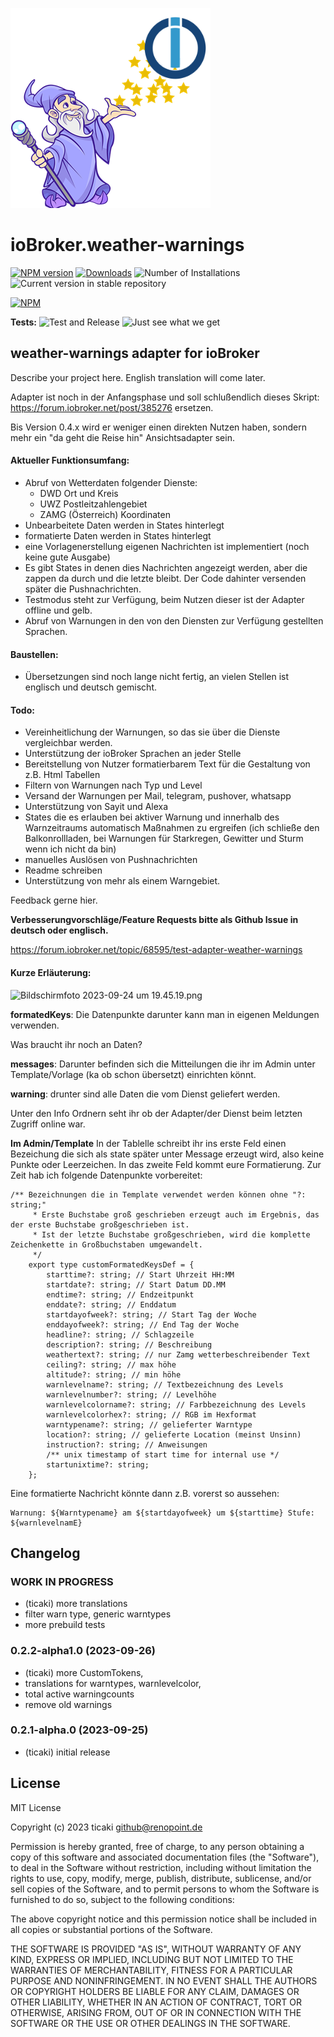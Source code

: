 ![Logo](admin/weather-warnings.png)
# ioBroker.weather-warnings

[![NPM version](https://img.shields.io/npm/v/iobroker.weather-warnings.svg)](https://www.npmjs.com/package/iobroker.weather-warnings)
[![Downloads](https://img.shields.io/npm/dm/iobroker.weather-warnings.svg)](https://www.npmjs.com/package/iobroker.weather-warnings)
![Number of Installations](https://iobroker.live/badges/weather-warnings-installed.svg)
![Current version in stable repository](https://iobroker.live/badges/weather-warnings-stable.svg)

[![NPM](https://nodei.co/npm/iobroker.weather-warnings.png?downloads=true)](https://nodei.co/npm/iobroker.weather-warnings/)

**Tests:** ![Test and Release](https://github.com/ticaki/ioBroker.weather-warnings/workflows/Test%20and%20Release/badge.svg)
![Just see what we get](https://github.com/ticaki/ioBroker.weather-warnings/workflows/Test%20and%20Release/badge.svg?event=push)
## weather-warnings adapter for ioBroker

Describe your project here. English translation will come later.


Adapter ist noch in der Anfangsphase und soll schlußendlich dieses Skript: https://forum.iobroker.net/post/385276 ersetzen.

Bis Version 0.4.x wird er weniger einen direkten Nutzen haben, sondern mehr ein "da geht die Reise hin" Ansichtsadapter sein.

#### Aktueller Funktionsumfang:
- Abruf von Wetterdaten folgender Dienste:
    - DWD Ort und Kreis
    - UWZ Postleitzahlengebiet
    - ZAMG (Österreich) Koordinaten
- Unbearbeitete Daten werden in States hinterlegt
- formatierte Daten werden in States hinterlegt
- eine Vorlagenerstellung eigenen Nachrichten ist implementiert (noch keine gute Ausgabe)
- Es gibt States in denen dies Nachrichten angezeigt werden, aber die zappen da durch und die letzte bleibt. Der Code dahinter versenden später die Pushnachrichten.
- Testmodus steht zur Verfügung, beim Nutzen dieser ist der Adapter offline und gelb.
- Abruf von Warnungen in den von den Diensten zur Verfügung gestellten Sprachen.

#### Baustellen: 
- Übersetzungen sind noch lange nicht fertig, an vielen Stellen ist englisch und deutsch gemischt.

#### Todo:
- Vereinheitlichung der Warnungen, so das sie über die Dienste vergleichbar werden.
- Unterstützung der ioBroker Sprachen an jeder Stelle
- Bereitstellung von Nutzer formatierbarem Text für die Gestaltung von z.B. Html Tabellen
- Filtern von Warnungen nach Typ und Level
- Versand der Warnungen per Mail, telegram, pushover, whatsapp 
- Unterstützung von Sayit und Alexa
- States die es erlauben bei aktiver Warnung und innerhalb des Warnzeitraums automatisch Maßnahmen zu ergreifen (ich schließe den Balkonrollladen, bei Warnungen für Starkregen, Gewitter und Sturm wenn ich nicht da bin)
- manuelles Auslösen von Pushnachrichten
- Readme schreiben
- Unterstützung von mehr als einem Warngebiet.


Feedback gerne hier.

**Verbesserungvorschläge/Feature Requests bitte als Github Issue in deutsch oder englisch.**

https://forum.iobroker.net/topic/68595/test-adapter-weather-warnings

#### Kurze Erläuterung:

![Bildschirmfoto 2023-09-24 um 19.45.19.png](https://forum.iobroker.net/assets/uploads/files/1695577524739-bildschirmfoto-2023-09-24-um-19.45.19.png) 

**formatedKeys**: Die Datenpunkte darunter kann man in eigenen Meldungen verwenden.

Was braucht ihr noch an Daten?

**messages**: Darunter befinden sich die Mitteilungen die ihr im Admin unter Template/Vorlage (ka ob schon übersetzt) einrichten könnt.

**warning**: drunter sind alle Daten die vom Dienst geliefert werden. 

Unter den Info Ordnern seht ihr ob der Adapter/der Dienst beim letzten Zugriff online war.

**Im Admin/Template**
In der Tablelle schreibt ihr ins erste Feld einen Bezeichung die sich als state später unter Message erzeugt wird, also keine Punkte oder Leerzeichen.
In das zweite Feld kommt eure Formatierung. Zur Zeit hab ich folgende Datenpunkte vorbereitet:

```
/** Bezeichnungen die in Template verwendet werden können ohne "?: string;"
     * Erste Buchstabe groß geschrieben erzeugt auch im Ergebnis, das der erste Buchstabe großgeschrieben ist.
     * Ist der letzte Buchstabe großgeschrieben, wird die komplette Zeichenkette in Großbuchstaben umgewandelt.
     */
    export type customFormatedKeysDef = {
        starttime?: string; // Start Uhrzeit HH:MM
        startdate?: string; // Start Datum DD.MM
        endtime?: string; // Endzeitpunkt
        enddate?: string; // Enddatum
        startdayofweek?: string; // Start Tag der Woche
        enddayofweek?: string; // End Tag der Woche
        headline?: string; // Schlagzeile
        description?: string; // Beschreibung
        weathertext?: string; // nur Zamg wetterbeschreibender Text
        ceiling?: string; // max höhe
        altitude?: string; // min höhe
        warnlevelname?: string; // Textbezeichnung des Levels
        warnlevelnumber?: string; // Levelhöhe
        warnlevelcolorname?: string; // Farbbezeichnung des Levels
        warnlevelcolorhex?: string; // RGB im Hexformat
        warntypename?: string; // gelieferter Warntype
        location?: string; // gelieferte Location (meinst Unsinn)
        instruction?: string; // Anweisungen
        /** unix timestamp of start time for internal use */
        startunixtime?: string;
    };
```
Eine formatierte Nachricht könnte dann z.B. vorerst so aussehen:

```
Warnung: ${Warntypename} am ${startdayofweek} um ${starttime} Stufe: ${warnlevelnamE}
```

## Changelog
<!--
	Placeholder for the next version (at the beginning of the line):
	### **WORK IN PROGRESS**
-->
### **WORK IN PROGRESS**
* (ticaki) more translations
* filter warn type, generic warntypes
* more prebuild tests

### 0.2.2-alpha1.0 (2023-09-26)
* (ticaki) more CustomTokens,
* translations for warntypes, warnlevelcolor,
* total active warningcounts
* remove old warnings

### 0.2.1-alpha.0 (2023-09-25)
* (ticaki) initial release

## License
MIT License

Copyright (c) 2023 ticaki <github@renopoint.de>

Permission is hereby granted, free of charge, to any person obtaining a copy
of this software and associated documentation files (the "Software"), to deal
in the Software without restriction, including without limitation the rights
to use, copy, modify, merge, publish, distribute, sublicense, and/or sell
copies of the Software, and to permit persons to whom the Software is
furnished to do so, subject to the following conditions:

The above copyright notice and this permission notice shall be included in all
copies or substantial portions of the Software.

THE SOFTWARE IS PROVIDED "AS IS", WITHOUT WARRANTY OF ANY KIND, EXPRESS OR
IMPLIED, INCLUDING BUT NOT LIMITED TO THE WARRANTIES OF MERCHANTABILITY,
FITNESS FOR A PARTICULAR PURPOSE AND NONINFRINGEMENT. IN NO EVENT SHALL THE
AUTHORS OR COPYRIGHT HOLDERS BE LIABLE FOR ANY CLAIM, DAMAGES OR OTHER
LIABILITY, WHETHER IN AN ACTION OF CONTRACT, TORT OR OTHERWISE, ARISING FROM,
OUT OF OR IN CONNECTION WITH THE SOFTWARE OR THE USE OR OTHER DEALINGS IN THE
SOFTWARE.